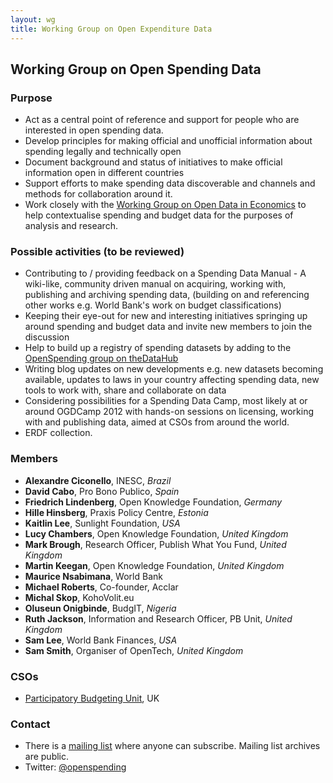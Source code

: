```yaml
---
layout: wg
title: Working Group on Open Expenditure Data
---
```


## Working Group on Open Spending Data

### Purpose

* Act as a central point of reference and support for people who are interested in open spending data.
* Develop principles for making official and unofficial information about spending legally and technically open
* Document background and status of initiatives to make official information open in different countries
* Support efforts to make spending data discoverable and channels and methods for collaboration around it.
* Work closely with the [Working Group on Open Data in Economics](http://wiki.okfn.org/Working_Groups/Economics) to help contextualise spending and budget data for the purposes of analysis and research.

### Possible activities (to be reviewed)

* Contributing to / providing feedback on  a Spending Data Manual - A wiki-like, community driven manual on acquiring, working with, publishing and archiving spending data, (building on and referencing other works e.g. World Bank's work on budget classifications) 
* Keeping their eye-out for new and interesting initiatives springing up around spending and budget data and invite new members to join the discussion 
* Help to build up a registry of spending datasets by adding to the [OpenSpending group on theDataHub](http://thedatahub.org/group/openspending)
* Writing blog updates on new developments e.g. new datasets becoming available, updates to laws in your country affecting spending data, new tools to work with, share and collaborate on data
* Considering possibilities for a Spending Data Camp, most likely at or around OGDCamp 2012 with hands-on sessions on licensing, working with and publishing data, aimed at CSOs from around the world.
* ERDF collection.

### Members

* **Alexandre Ciconello**, INESC, *Brazil*
* **David Cabo**, Pro Bono Publico, *Spain*
* **Friedrich Lindenberg**, Open Knowledge Foundation, *Germany*
* **Hille Hinsberg**, Praxis Policy Centre, *Estonia*
* **Kaitlin Lee**, Sunlight Foundation, *USA*
* **Lucy Chambers**, Open Knowledge Foundation, *United Kingdom*
* **Mark Brough**, Research Officer, Publish What You Fund, *United Kingdom*
* **Martin Keegan**, Open Knowledge Foundation, *United Kingdom*
* **Maurice Nsabimana**, World Bank
* **Michael Roberts**, Co-founder, Acclar
* **Michal Skop**, KohoVolit.eu
* **Oluseun Onigbinde**, BudgIT, *Nigeria*
* **Ruth Jackson**, Information and Research Officer, PB Unit, *United Kingdom*
* **Sam Lee**, World Bank Finances, *USA*
* **Sam Smith**, Organiser of OpenTech, *United Kingdom*

### CSOs

* [Participatory Budgeting Unit](http://participatorybudgeting.org.uk/), UK

### Contact

* There is a [mailing list](http://lists.okfn.org/mailman/listinfo/openspending) where anyone can subscribe. Mailing list archives are public.
* Twitter: [@openspending](http://twitter.com/openspending)
